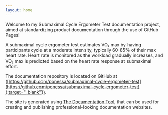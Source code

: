 ```yaml
---
layout: home
---
```


Welcome to my Submaximal Cycle Ergometer Test documentation project, aimed at standardizing product documentation through the use of GitHub Pages! 

A submaximal cycle ergometer test estimates VO₂ max by having participants cycle at a moderate intensity, typically 60-85% of their max heart rate. Heart rate is monitored as the workload gradually increases, and VO₂ max is predicted based on the heart rate response at submaximal effort.

The documentation repository is located on GitHub at ([https://github.com/ponessa/submaximal-cycle-ergometer-test](https://github.com/ponessa/submaximal-cycle-ergometer-test){:target="_blank"}). 

The site is generated using [The Documentation Tool](https://github.com/ponessa/the-documentation-tool), that can be used for creating and publishing professional-looking documentation websites.
